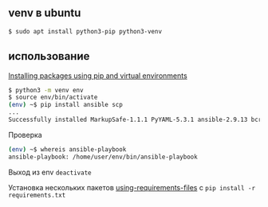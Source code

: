 ## venv в ubuntu

```sh
$ sudo apt install python3-pip python3-venv
```

## использование

[Installing packages using pip and virtual environments](https://packaging.python.org/guides/installing-using-pip-and-virtual-environments/)

```sh
$ python3 -m venv env
$ source env/bin/activate
(env) ~$ pip install ansible scp
...
Successfully installed MarkupSafe-1.1.1 PyYAML-5.3.1 ansible-2.9.13 bcrypt-3.2.0 cffi-1.14.2 cryptography-3.1 jinja2-2.11.2 paramiko-2.7.2 pycparser-2.20 pynacl-1.4.0 scp-0.13.2 six-1.15.0
```
Проверка
```sh
(env) ~$ whereis ansible-playbook
ansible-playbook: /home/user/env/bin/ansible-playbook
```
Выход из env `deactivate`

Установка нескольких пакетов [using-requirements-files](https://packaging.python.org/guides/installing-using-pip-and-virtual-environments/#using-requirements-files) c `pip install -r requirements.txt`
